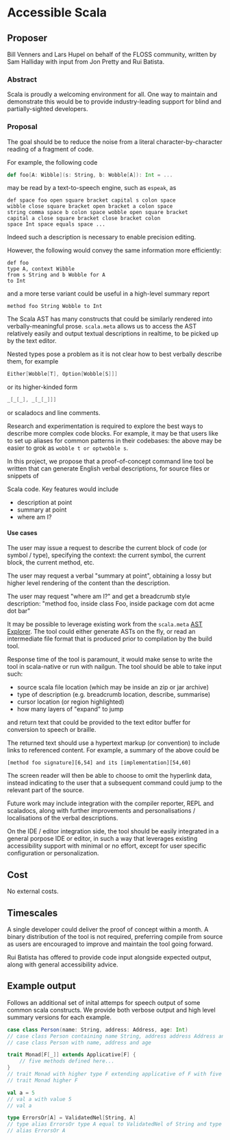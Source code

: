 # Accessible Scala

## Proposer

Bill Venners and Lars Hupel on behalf of the FLOSS community, written by Sam
Halliday with input from Jon Pretty and Rui Batista.

### Abstract

Scala is proudly a welcoming environment for all. One way to maintain and
demonstrate this would be to provide industry-leading support for blind and
partially-sighted developers.

### Proposal

The goal should be to reduce the noise from a literal character-by-character
reading of a fragment of code.

For example, the following code

```scala
def foo[A: Wibble](s: String, b: Wobble[A]): Int = ...
```

may be read by a text-to-speech engine, such as `espeak`, as

```
def space foo open square bracket capital s colon space
wibble close square bracket open bracket a colon space
string comma space b colon space wobble open square bracket
capital a close square bracket close bracket colon
space Int space equals space ...
```

Indeed such a description is necessary to enable precision editing.

However, the following would convey the same information more efficiently:

```
def foo
type A, context Wibble
from s String and b Wobble for A
to Int
```

and a more terse variant could be useful in a high-level summary report

```
method foo String Wobble to Int
```

The Scala AST has many constructs that could be similarly rendered into
verbally-meaningful prose. `scala.meta` allows us to access the AST relatively
easily and output textual descriptions in realtime, to be picked up by the text
editor.

Nested types pose a problem as it is not clear how to best verbally describe
them, for example

```scala
Either[Wobble[T], Option[Wobble[S]]]
```

or its higher-kinded form

```scala
_[_[_], _[_[_]]]
```

or scaladocs and line comments.

Research and experimentation is required to explore the best ways to describe
more complex code blocks. For example, it may be that users like to set up
aliases for common patterns in their codebases: the above may be easier to grok
as `wobble t or optwobble s`.

In this project, we propose that a proof-of-concept command line tool be written
that can generate English verbal descriptions, for source files or snippets of

Scala code. Key features would include

- description at point
- summary at point
- where am I?

#### Use cases

The user may issue a request to describe the current block of code (or symbol /
type), specifying the context: the current symbol, the current block, the
current method, etc.

The user may request a verbal "summary at point", obtaining a lossy but higher
level rendering of the content than the description.

The user may request "where am I?" and get a breadcrumb style description:
"method foo, inside class Foo, inside package com dot acme dot bar"

It may be possible to leverage existing work from the `scala.meta` [AST
Explorer](https://blog.buildo.io/exploring-scala-ast-in-your-browser-dc0b1fb743e0).
The tool could either generate ASTs on the fly, or read an intermediate file
format that is produced prior to compilation by the build tool.

Response time of the tool is paramount, it would make sense to write the tool in
scala-native or run with nailgun. The tool should be able to take input such:

- source scala file location (which may be inside an zip or jar archive)
- type of description (e.g. breadcrumb location, describe, summarise)
- cursor location (or region highlighted)
- how many layers of "expand" to jump

and return text that could be provided to the text editor buffer for conversion
to speech or braille.

The returned text should use a hypertext markup (or convention) to include links
to referenced content. For example, a summary of the above could be

```
[method foo signature][6,54] and its [implementation][54,60]
```

The screen reader will then be able to choose to omit the hyperlink data,
instead indicating to the user that a subsequent command could jump to the
relevant part of the source.

Future work may include integration with the compiler reporter, REPL and
scaladocs, along with further improvements and personalisations / localisations
of the verbal descriptions.

On the IDE / editor integration side, the tool should be easily integrated in a general porpose IDE or editor, in such a way that leverages existing accessibility support with minimal or no effort, except for user specific configuration or personalization.


## Cost

No external costs.

## Timescales

A single developer could deliver the proof of concept within a month. A binary
distribution of the tool is not required, preferring compile from source as
users are encouraged to improve and maintain the tool going forward.

Rui Batista has offered to provide code input alongside expected output, along
with general accessibility advice.


## Example output

Follows an additional set of inital attemps for speech output of some common scala constructs. We provide both verbose output and high level summary versions for each example. 


```scala
case class Person(name: String, address: Address, age: Int)
// case class Person containing name String, address address Address and age Int
// case class Person with name, address and age
```


```scala
trait Monad[F[_]] extends Applicative[F] {
    // five methods defined here...
}
// trait Monad with higher type F extending applicative of F with five declarations
// trait Monad higher F
```

```scala
val a = 5
// val a with value 5 
// val a
```

```scala
type ErrorsOr[A] = ValidatedNel[String, A]
// type alias ErrorsOr type A equal to ValidatedNel of String and type A
// alias ErrorsOr A
```


